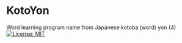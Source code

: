 # KotoYon
Word learning program name from Japanese kotoba (word) yon (4)
[![License: MIT](https://img.shields.io/badge/License-MIT-yellow.svg)](LICENSE)
